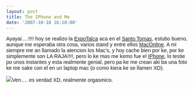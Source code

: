 ```yaml
---
layout: post
title: The IPhone and Me
date: '2007-10-18 16:10:00'
---
```



<span style="font-family:arial;"> Ayayai….!!!! hoy se realizo la [ExpoTalca](http://caralbornozc.blogspot.com/2007/10/expotalca.html) aca en el [Santo Tomas](http://www.ust.cl/ust/), estubo bueno, aunque me esperaba otra cosa, varios stand y entre ellos [MacOnline](http://www.maconline.cl/). A mi siempre me an llamado la atencion los Mac’s, y hoy cache bien por ke, por ke simplemente son LA RAJA!!!!, pero lo ke mas me kemo fue el [IPhone](http://www.apple.com/iphone/), lo testie po unos instantes y esta realmente genial, pero pa ke me crean aki ba una foto ke me sake con el en un laptop mac (o como kiera ke se llamen XD).</span>

[![](http://bp2.blogger.com/_WLj4OeHg5Rg/RxfbLxzqqjI/AAAAAAAAAHE/2C-TTNVT9zA/s200/Foto+2.jpg)](http://bp2.blogger.com/_WLj4OeHg5Rg/RxfbLxzqqjI/AAAAAAAAAHE/2C-TTNVT9zA/s1600-h/Foto+2.jpg)<span style="font-family:arial;">Ven…. es verdad XD, realmente orgasmico.</span>


